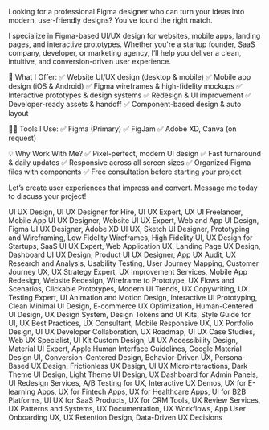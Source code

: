 Looking for a professional Figma designer who can turn your ideas into modern, user-friendly designs? You've found the right match.

I specialize in Figma-based UI/UX design for websites, mobile apps, landing pages, and interactive prototypes. Whether you're a startup founder, SaaS company, developer, or marketing agency, I’ll help you deliver a clean, intuitive, and conversion-driven user experience.

🔧 What I Offer:
✅ Website UI/UX design (desktop & mobile)
✅ Mobile app design (iOS & Android)
✅ Figma wireframes & high-fidelity mockups
✅ Interactive prototypes & design systems
✅ Redesign & UI improvement
✅ Developer-ready assets & handoff
✅ Component-based design & auto layout

👨‍💻 Tools I Use:
✅ Figma (Primary)
✅ FigJam
✅ Adobe XD, Canva (on request)

💡 Why Work With Me?
✅ Pixel-perfect, modern UI design
✅ Fast turnaround & daily updates
✅ Responsive across all screen sizes
✅ Organized Figma files with components
✅ Free consultation before starting your project

Let’s create user experiences that impress and convert. Message me today to discuss your project!


UI UX Design, UI UX Designer for Hire, UI UX Expert, UX UI Freelancer, Mobile App UI UX Designer, Website UI UX Expert, Web and App UI Design, Figma UI UX Designer, Adobe XD UI UX, Sketch UI Designer, Prototyping and Wireframing, Low Fidelity Wireframes, High Fidelity UI, UX Design for Startups, SaaS UI UX Expert, Web Application UX, Landing Page UX Design, Dashboard UI UX Design, Product UI UX Designer, App UX Audit, UX Research and Analysis, Usability Testing, User Journey Mapping, Customer Journey UX, UX Strategy Expert, UX Improvement Services, Mobile App Redesign, Website Redesign, Wireframe to Prototype, UX Flows and Scenarios, Clickable Prototypes, Modern UI Trends, UX Copywriting, UX Testing Expert, UI Animation and Motion Design, Interactive UI Prototyping, Clean Minimal UI Design, E-commerce UX Optimization, Human-Centered UI Design, UX Design System, Design Tokens and UI Kits, Style Guide for UI, UX Best Practices, UX Consultant, Mobile Responsive UX, UX Portfolio Design, UI UX Developer Collaboration, UX Roadmap, UI UX Case Studies, Web UX Specialist, UI Kit Custom Design, UI UX Accessibility Design, Material UI Expert, Apple Human Interface Guidelines, Google Material Design UI, Conversion-Centered Design, Behavior-Driven UX, Persona-Based UX Design, Frictionless UX Design, UI UX Microinteractions, Dark Theme UI Design, Light Theme UI Design, UX Dashboard for Admin Panels, UI Redesign Services, A/B Testing for UX, Interactive UX Demos, UX for E-learning Apps, UX for Fintech Apps, UX for Healthcare Apps, UI for B2B Platforms, UI UX for SaaS Products, UX for CRM Tools, UX Review Services, UX Patterns and Systems, UX Documentation, UX Workflows, App User Onboarding UX, UX Retention Design, Data-Driven UX Decisions
